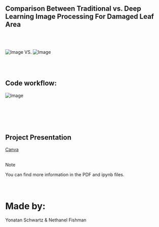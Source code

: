 
<br />

## Comparison Between Traditional vs. Deep Learning Image Processing For Damaged Leaf Area

<br />
<br />

![Image](https://github.com/user-attachments/assets/6c393c45-1564-4030-8bd0-13d7f00ee121)   VS.   ![Image](https://github.com/user-attachments/assets/3a6c8092-8048-40d4-bf2b-2518aadc9c82)   

<br />
<br />

## Code workflow:
![Image](https://github.com/user-attachments/assets/c2bd2fa8-2eef-4871-a79b-5ff28499596a)

<br />
<br />
<br />
<br />

## Project Presentation
[Canva](https://www.canva.com/design/DAGdkC5A5Zo/BSSLShF_M539pYvz_o0GOg/view?utm_content=DAGdkC5A5Zo&utm_campaign=designshare&utm_medium=link2&utm_source=uniquelinks&utlId=h6aa2444108)
<br />
<br />

> [!NOTE]
You can find more information in the PDF and ipynb files.
<br />
<br />
<br />
# Made by:
Yonatan Schwartz & Nethanel Fishman


